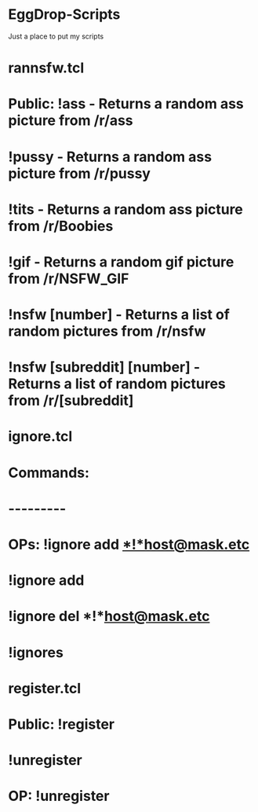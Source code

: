 EggDrop-Scripts
===============

Just a place to put my scripts

rannsfw.tcl
===============

# Public:   !ass - Returns a random ass picture from /r/ass
#       	!pussy - Returns a random ass picture from /r/pussy
#       	!tits - Returns a random ass picture from /r/Boobies
#       	!gif - Returns a random gif picture from /r/NSFW_GIF
#       	!nsfw [number] - Returns a list of random pictures from /r/nsfw
#       	!nsfw [subreddit] [number] - Returns a list of random pictures from /r/[subreddit]


ignore.tcl
===============

# Commands: 
# ---------
# OPs:  !ignore add <*!*host@mask.etc> <duration> <reason>
#       !ignore add <nick> <duration> <reason>
#       !ignore del *!*host@mask.etc
#       !ignores


register.tcl
===============

# Public: !register
#         !unregister
# OP:     !unregister